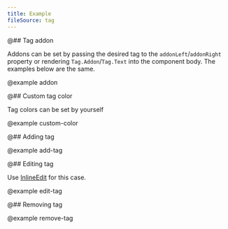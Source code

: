 ```yaml
---
title: Example
fileSource: tag
---
```


@## Tag addon

Addons can be set by passing the desired tag to the `addonLeft`/`addonRight` property or rendering `Tag.Addon`/`Tag.Text` into the component body. The examples below are the same.

@example addon

@## Custom tag color

Tag colors can be set by yourself

@example custom-color

@## Adding tag

@example add-tag

@## Editing tag

Use [InlineEdit](/components/inline-edit/) for this case.

@example edit-tag

@## Removing tag

@example remove-tag
